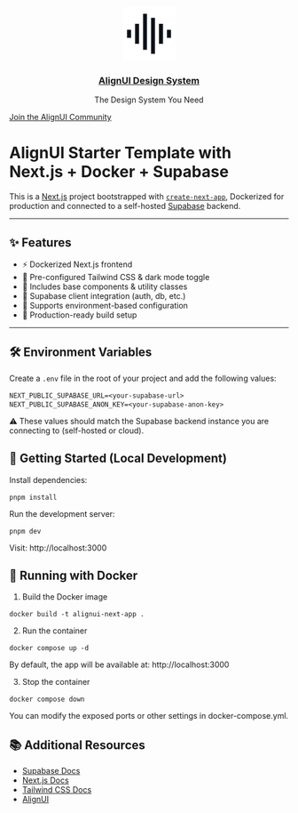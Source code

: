 <p align="center">
  <a href="https://alignui.com">
    <img src="./public/images/logo.svg" height="96">
    <h3 align="center">AlignUI Design System</h3>
  </a>
  <p align="center">The Design System You Need</p>
</p>

[Join the AlignUI Community](https://discord.gg/alignui)

# AlignUI Starter Template with Next.js + Docker + Supabase

This is a [Next.js](https://nextjs.org) project bootstrapped with [`create-next-app`](https://nextjs.org/docs/app/api-reference/cli/create-next-app), Dockerized for production and connected to a self-hosted [Supabase](https://supabase.com) backend.

---

## ✨ Features

- ⚡ Dockerized Next.js frontend
- 🎨 Pre-configured Tailwind CSS & dark mode toggle
- 🧩 Includes base components & utility classes
- 🔐 Supabase client integration (auth, db, etc.)
- 🧱 Supports environment-based configuration
- 🚀 Production-ready build setup

---

## 🛠️ Environment Variables

Create a `.env` file in the root of your project and add the following values:

```env
NEXT_PUBLIC_SUPABASE_URL=<your-supabase-url>
NEXT_PUBLIC_SUPABASE_ANON_KEY=<your-supabase-anon-key>
```

⚠️ These values should match the Supabase backend instance you are connecting to (self-hosted or cloud).




## 🚀 Getting Started (Local Development)
Install dependencies:

```
pnpm install
```

Run the development server:

```
pnpm dev
```

Visit: http://localhost:3000

## 🐳 Running with Docker

1. Build the Docker image

```
docker build -t alignui-next-app .
```

2. Run the container
```
docker compose up -d
```

By default, the app will be available at:
http://localhost:3000

3. Stop the container
```
docker compose down
```

You can modify the exposed ports or other settings in docker-compose.yml.

## 📚 Additional Resources

- [Supabase Docs](https://supabase.com/docs)
- [Next.js Docs](https://nextjs.org/docs)
- [Tailwind CSS Docs](https://tailwindcss.com/docs/installation/using-vite)
- [AlignUI](https://alignui.com/)
